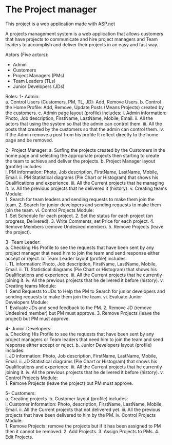 # The Project manager

This project is a web application made with ASP.net

A projects management system is a web application that allows customers that have projects to communicate and hire project managers and Team leaders to accomplish and deliver their projects in an easy and fast way. 
 
Actors (Five actors): 
- Admin 
- Customers 
- Project Managers (PMs) 
- Team Leaders (TLs) 
- Junior Developers (JDs) 

Roles: 
1- Admin:  
  a. Control Users (Customers, PM, TL, JD): Add, Remove Users. 
  b. Control the Home Profile: Add, Remove, Update Posts (Means Projects) created by the customers. 
  c. Admin page layout (profile) includes: 
    i. Admin information: Photo, Job description, FirstName, LastName, Mobile, Email.
    ii. All the actors that using the system so that the admin can control them. 
    iii. All the posts that created by the customers so that the admin can control them. 
    iv. If the Admin remove a post from his profile It reflect directly to the home page and be removed. 

2- Project Manager: 
  a. Surfing the projects created by the Customers in the home page and selecting the appropriate projects then starting to create the team to achieve and deliver the projects. 
  b. Project Manager layout (profile) includes:  
    i. PM information: Photo, Job description, FirstName, LastName, Mobile, Email. 
    ii. PM Statistical diagrams (Pie Chart or Histogram) that shows his Qualifications and experience. 
    iii. All the Current projects that he managing it. 
    iv. All the previous projects that he delivered it (history). 
    v. Creating teams Module:  
      1. Search for team leaders and sending requests to make them join the team. 
      2. Search for junior developers and sending requests to make them join the team. 
    vi. Control Projects Module:  
      1. Set Schedule for each project. 
      2. Set the status for each project (on progress, Delivered). 
      3. Write Comments, set Price for each project. 
      4. Remove Members (remove Undesired member). 
      5. Remove Projects (leave the project). 

3- Team Leader:   
  a. Checking His Profile to see the requests that have been sent by any project manager that need him to join the team and send response either accept or reject. 
  b. Team Leader layout (profile) includes:  
    i. TL information: Photo, Job description, FirstName, LastName, Mobile, Email. 
    ii. TL Statistical diagrams (Pie Chart or Histogram) that shows his Qualifications and experience. 
    iii. All the Current projects that he currently joining it. 
    iv. All the previous projects that he delivered it before (history). 
    v. Creating teams Module:  
      1. Send Requests to JDs to Help the PM to Search for junior developers and sending requests to make them join the team. 
    vi. Evaluate Junior Developers Module:  
      1. Evaluate JDs and send feedback to the PM. 
      2. Remove JD (remove Undesired member) but PM must approve. 
      3. Remove Projects (leave the project) but PM must approve. 

4- Junior Developers:  
  a. Checking His Profile to see the requests that have been sent by any project managers or Team leaders that need him to join the team and send response either accept or reject. 
  b. Junior Developers layout (profile) includes:  
    i. JD information: Photo, Job description, FirstName, LastName, Mobile, Email. 
    ii. JD Statistical diagrams (Pie Chart or Histogram) that shows his Qualifications and experience. 
    iii. All the Current projects that he currently joining it. 
    iv. All the previous projects that he delivered it before (history). 
    v. Control Projects Module:  
      1. Remove Projects (leave the project) but PM must approve. 

5- Customers:  
  a. Creating projects. 
  b. Customer layout (profile) includes:  
    i. Customer information: Photo, description, FirstName, LastName, Mobile, Email. 
    ii. All the Current projects that not delivered yet. 
    iii. All the previous projects that have been delivered to him by the PM. 
    iv. Control Projects Module:  
      1. Remove Projects: remove the projects but if it has been assigned to PM then it cannot be removed. 
      2. Add Projects. 
      3. Assign Projects to PMs. 
      4. Edit Projects. 
